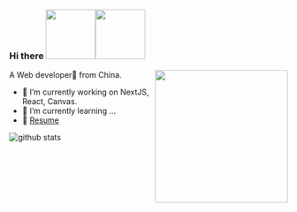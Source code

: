 


### Hi there <img src="https://media.giphy.com/media/llarwdtFqG63IlqUR1/giphy.gif" width="90"/><img src="https://media.giphy.com/media/Q7SKqn3G97xpmfSOvG/giphy.gif" width="90" />


<img align="right" src="https://i.giphy.com/media/xT9Igs0evvlM6OiZ7a/giphy-downsized.gif" width="240" />

A Web developer🎯 from China.
- 🔭 I’m currently working on NextJS, React, Canvas.
- 🌱 I’m currently learning ...
- 📝 [Resume]()

![github stats](https://github-readme-stats.vercel.app/api?username=onlyhom&show_icons=true)


<!--
Here are some ideas to get you started:

- 🔭 I’m currently working on ...
- 🌱 I’m currently learning ...
- 👯 I’m looking to collaborate on ...
- 🤔 I’m looking for help with ...
- 💬 Ask me about ...
- 📫 How to reach me: ...
- 😄 Pronouns: ...
- ⚡ Fun fact: ...
-->
